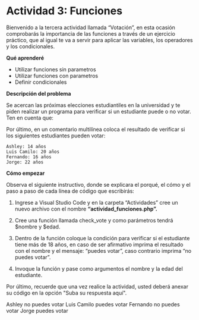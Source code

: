 # Actividad 3: Funciones

Bienvenido a la tercera actividad llamada “Votación”, en esta ocasión comprobarás la importancia de las funciones a través de un ejercicio práctico, que al igual te va a servir para aplicar las variables, los operadores y los condicionales.

**Qué aprenderé**

* Utilizar funciones sin parametros
* Utilizar funciones con parametros
* Definir condicionales

**Descripción del problema**

Se acercan las próximas elecciones estudiantiles en la universidad y te piden realizar un programa para verificar si un estudiante puede o no votar. Ten en cuenta que:

Por último, en un comentario multilínea coloca el resultado de verificar si los siguientes estudiantes pueden votar:

    Ashley: 14 años
    Luis Camilo: 20 años
    Fernando: 16 años
    Jorge: 22 años

 
**Cómo empezar**

Observa el siguiente instructivo, donde se explicara el porqué, el cómo y el paso a paso de cada línea de código que escribirás:

 

1. Ingrese a Visual Studio Code y en la carpeta “Actividades” cree un nuevo archivo con el nombre **“actividad_funciones.php”.**

 

2. Cree una función llamada check_vote y como parámetros tendrá $nombre y $edad.
 

3. Dentro de la función coloque la condición para verificar si el estudiante tiene más de 18 años, en caso de ser afirmativo imprima el resultado con el nombre y el mensaje: “puedes votar”, caso contrario imprima “no puedes votar”.

 

4. Invoque la función y pase como argumentos el nombre y la edad del estudiante.

 

Por último, recuerde que una vez realice la actividad, usted deberá anexar su código en la opción "Suba su respuesta aquí".

Ashley no puedes votar
Luis Camilo puedes votar
Fernando no puedes votar
Jorge puedes votar
